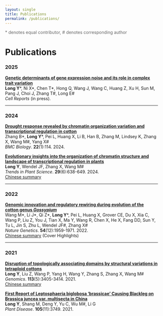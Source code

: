 ```yaml
---
layout: single
title: Publications
permalink: /publications/
---
```


<p style="font-size:14px;color:#666;">
  * denotes equal contributor, # denotes corresponding author
</p>

# Publications

### 2025
**[Genetic determinants of gene expression noise and its role in complex trait variation](https://www.medrxiv.org/content/10.1101/2024.11.29.24318180v1)**  
**Long Y***, Ni X*, Chen T*, Hong Q, Wang J, Wang C, Huang Z, Xu H, Sun M, Pang J, Choi J, Zhang T#, Long E#  
*Cell Reports* (in press).

---

### 2024
**[Drought response revealed by chromatin organization variation and transcriptional regulation in cotton](https://bmcbiology.biomedcentral.com/articles/10.1186/s12915-024-01114-3)**  
Zhang B*, **Long Y***, Pei L, Huang X, Li B, Han B, Zhang M, Lindsey K, Zhang X, Wang M#, Yang X#  
*BMC Biology*. **22**(1):114. 2024.

**[Evolutionary insights into the organization of chromatin structure and landscape of transcriptional regulation in plants](https://www.sciencedirect.com/science/article/pii/S1360138523001234)**  
**Long Y**, Wendel JF, Zhang X, Wang M#  
*Trends in Plant Science*. **29**(6):638-649. 2024.  
[Chinese summary](https://mp.weixin.qq.com/s/t6VRSd0sbI4hxBq0BXbE9A)

---

### 2022
**[Genomic innovation and regulatory rewiring during evolution of the cotton genus *Gossypium*](https://www.nature.com/articles/s41588-022-01188-z)**  
Wang M*, Li J*, Qi Z*, **Long Y***, Pei L, Huang X, Grover CE, Du X, Xia C, Wang P, Liu Z, You J, Tian X, Ma Y, Wang R, Chen X, He X, Fang DD, Sun Y, Tu L, Jin S, Zhu L, Wendel JF#, Zhang X#  
*Nature Genetics*. **54**(12):1959-1971. 2022.  
[Chinese summary](https://mp.weixin.qq.com/s/ovUXk-I3CSuK4cGXqMqinw) (Cover Highlights)

---

### 2021
**[Disruption of topologically associating domains by structural variations in tetraploid cottons](https://www.sciencedirect.com/science/article/pii/S088875432100443X)**  
**Long Y**, Liu Z, Wang P, Yang H, Wang Y, Zhang S, Zhang X, Wang M#  
*Genomics*. **113**(5):3405-3414. 2021.  
[Chinese summary](https://mp.weixin.qq.com/s/IkW9yVswwo32LDVg01ePIw)

**[First Report of Leptosphaeria biglobosa ‘brassicae’ Causing Blackleg on Brassica juncea var. multisecta in China](https://apsjournals.apsnet.org/doi/10.1094/PDIS-08-21-1643-PDN)**  
**Long Y**, Shang M, Deng Y, Yu C, Wu M#, Li G  
*Plant Disease*. **105**(11):3749. 2021.

